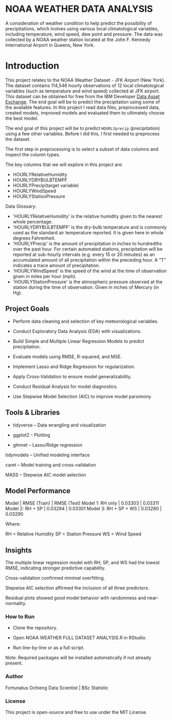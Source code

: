 # NOAA WEATHER DATA ANALYSIS
A consideration of weather condition to help predict the possibility of precipitations, which inolves using various local climatological variables, including temperature, wind speed, dew point and pressure. The data was collected by a NOAA weather station located at the John F. Kennedy International Airport in Queens, New York.

# Introduction

This project relates to the NOAA Weather Dataset - JFK Airport (New York). The dataset contains 114,546 hourly observations of 12 local climatological variables (such as temperature and wind speed) collected at JFK airport. This dataset can be obtained for free from the IBM Developer [Data Asset Exchange](https://developer.ibm.com/exchanges/data/all/jfk-weather-data/).
The end goal will be to predict the precipitation using some of the available features. In this project I read data files, preprocessed data, created models, improved models and evaluated them to ultimately choose the best model.

The end goal of this project will be to predict `HOURLYprecip` (precipitation) using a few other variables. Before I did this, I first needed to preprocess the dataset.

The first step in preprocessing is to select a subset of data columns and inspect the column types.

The key columns that we will explore in this project are:

* HOURLYRelativeHumidity
* HOURLYDRYBULBTEMPF
* HOURLYPrecip(target variable)
* HOURLYWindSpeed
* HOURLYStationPressure

Data Glossary:

* 'HOURLYRelativeHumidity' is the relative humidity given to the nearest whole percentage.
* 'HOURLYDRYBULBTEMPF' is the dry-bulb temperature and is commonly used as the standard air temperature reported. It is given here in whole degrees Fahrenheit.
* 'HOURLYPrecip' is the amount of precipitation in inches to hundredths over the past hour. For certain automated stations, precipitation will be reported at sub-hourly intervals (e.g. every 15 or 20 minutes) as an accumulated amount of all precipitation within the preceding hour. A “T” indicates a trace amount of precipitation.
* 'HOURLYWindSpeed' is the speed of the wind at the time of observation given in miles per hour (mph).
* 'HOURLYStationPressure' is the atmospheric pressure observed at the station during the time of observation. Given in inches of Mercury (in Hg).

## Project Goals

* Perform data cleaning and selection of key meteorological variables.

* Conduct Exploratory Data Analysis (EDA) with visualizations.

* Build Simple and Multiple Linear Regression Models to predict precipitation.

* Evaluate models using RMSE, R-squared, and MSE.

* Implement Lasso and Ridge Regression for regularization.

* Apply Cross-Validation to ensure model generalizability.

* Conduct Residual Analysis for model diagnostics.

* Use Stepwise Model Selection (AIC) to improve model parsimony

## Tools & Libraries

* tidyverse – Data wrangling and visualization

* ggplot2 – Plotting

* glmnet – Lasso/Ridge regression

tidymodels – Unified modeling interface

caret – Model training and cross-validation

MASS – Stepwise AIC model selection

## Model Performance

Model | RMSE (Train) | RMSE (Test)
Model 1: RH only | 0.03303 | 0.03311
Model 2: RH + SP | 0.03294 | 0.03301
Model 3: RH + SP + WS | 0.03280 | 0.03290

Where:

RH = Relative Humidity
SP = Station Pressure
WS = Wind Speed

## Insights
The multiple linear regression model with RH, SP, and WS had the lowest RMSE, indicating stronger predictive capability.

Cross-validation confirmed minimal overfitting.

Stepwise AIC selection affirmed the inclusion of all three predictors.

Residual plots showed good model behavior with randomness and near-normality.

### How to Run

* Clone the repository.

* Open NOAA WEATHER FULL DATASET ANALYSIS.R in RStudio.

* Run line-by-line or as a full script.

Note: Required packages will be installed automatically if not already present.

### Author
Fortunatus Ochieng
Data Scientist | BSc Statistic

### License
This project is open-source and free to use under the MIT License.
